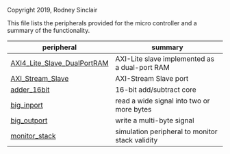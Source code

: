 Copyright 2019, Rodney Sinclair

This file lists the peripherals provided for the micro controller and a summary
of the functionality.

| peripheral | summary |
| ---------- | ------- |
| [AXI4\_Lite\_Slave\_DualPortRAM](AXI4_Lite_Slave_DualPortRAM.md) | AXI-Lite slave implemented as a dual-port RAM |
| [AXI\_Stream\_Slave](AXI_Stream_Slave.md) | AXI-Stream Slave port |
| [adder\_16bit](adder_16bit.md) | 16-bit add/subtract core |
| [big\_inport](big_inport.md) | read a wide signal into two or more bytes |
| [big\_outport](big_outport.md) | write a multi-byte signal |
| [monitor\_stack](monitor_stack.md) | simulation peripheral to monitor stack validity |

